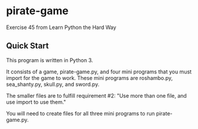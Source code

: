 # pirate-game

Exercise 45 from Learn Python the Hard Way

## Quick Start

This program is written in Python 3. 

It consists of a game, pirate-game.py, and four mini programs that you must import for the game to work.
These mini programs are roshambo.py, sea_shanty.py, skull.py, and sword.py.

The smaller files are to fulfill requirement #2:
"Use more than one file, and use import to use them."

You will need to create files for all three mini programs to run pirate-game.py.

